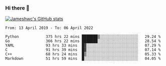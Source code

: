 ### Hi there 👋

[![Jameshwc's GitHub stats](https://github-readme-stats.vercel.app/api?username=jameshwc)](https://github.com/anuraghazra/github-readme-stats)

<!--START_SECTION:waka-->

```text
From: 13 April 2019 - To: 06 April 2022

Python            375 hrs 22 mins ███████▒░░░░░░░░░░░░░░░░░   29.24 %
Go                366 hrs 22 mins ███████░░░░░░░░░░░░░░░░░░   28.54 %
YAML              93 hrs 33 mins  █▓░░░░░░░░░░░░░░░░░░░░░░░   07.29 %
C                 91 hrs 39 mins  █▓░░░░░░░░░░░░░░░░░░░░░░░   07.14 %
C++               68 hrs 24 mins  █▒░░░░░░░░░░░░░░░░░░░░░░░   05.33 %
Markdown          51 hrs 59 mins  █░░░░░░░░░░░░░░░░░░░░░░░░   04.05 %
```

<!--END_SECTION:waka-->